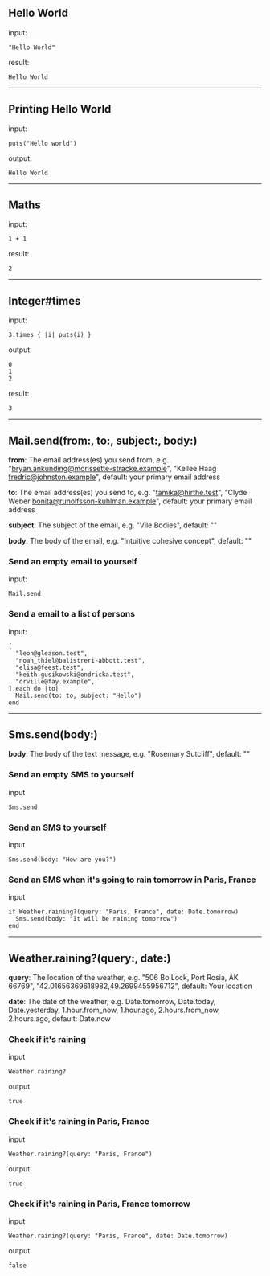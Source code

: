 Hello World
-----------

input:

    "Hello World"

result:

    Hello World

* * *

Printing Hello World
--------------------

input:

    puts("Hello world")

output:

    Hello World

* * *

Maths
-----

input:

    1 + 1

result:

    2

* * *

Integer#times
-------------

input:

    3.times { |i| puts(i) }

output:

    0
    1
    2

result:

    3

* * *

Mail.send(from:, to:, subject:, body:)
--------------------------------------

**from**: The email address(es) you send from, e.g. "bryan.ankunding@morissette-stracke.example", "Kellee Haag <fredric@johnston.example>", default: your primary email address

**to**: The email address(es) you send to, e.g. "tamika@hirthe.test", "Clyde Weber <bonita@runolfsson-kuhlman.example>", default: your primary email address

**subject**: The subject of the email, e.g. "Vile Bodies", default: ""

**body**: The body of the email, e.g. "Intuitive cohesive concept", default: ""

### Send an empty email to yourself

input:

    Mail.send

### Send a email to a list of persons

input:

    [
      "leon@gleason.test",
      "noah_thiel@balistreri-abbott.test",
      "elisa@feest.test",
      "keith.gusikowski@ondricka.test",
      "orville@fay.example",
    ].each do |to|
      Mail.send(to: to, subject: "Hello")
    end

* * *

Sms.send(body:)
---------------

**body**: The body of the text message, e.g. "Rosemary Sutcliff", default: ""

### Send an empty SMS to yourself

input

    Sms.send

### Send an SMS to yourself

input

    Sms.send(body: "How are you?")

### Send an SMS when it's going to rain tomorrow in Paris, France

input

    if Weather.raining?(query: "Paris, France", date: Date.tomorrow)
      Sms.send(body: "It will be raining tomorrow")
    end

* * *

Weather.raining?(query:, date:)
-------------------------------

**query**: The location of the weather, e.g. "506 Bo Lock, Port Rosia, AK 66769", "42.01656369618982,49.2699455956712", default: Your location

**date**: The date of the weather, e.g. Date.tomorrow, Date.today, Date.yesterday, 1.hour.from\_now, 1.hour.ago, 2.hours.from\_now, 2.hours.ago, default: Date.now

### Check if it's raining

input

    Weather.raining?

output

    true

### Check if it's raining in Paris, France

input

    Weather.raining?(query: "Paris, France")

output

    true

### Check if it's raining in Paris, France tomorrow

input

    Weather.raining?(query: "Paris, France", date: Date.tomorrow)

output

    false
